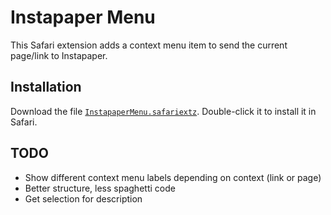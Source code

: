 # Instapaper Menu
This Safari extension adds a context menu item to send the current page/link to Instapaper.

## Installation
Download the file [`InstapaperMenu.safariextz`][1]. Double-click it to install it in Safari.

## TODO
- Show different context menu labels depending on context (link or page)
- Better structure, less spaghetti code
- Get selection for description

[1]: https://github.com/gbirke/safari-instapaper-menu/raw/master/InstapaperMenu.safariextz